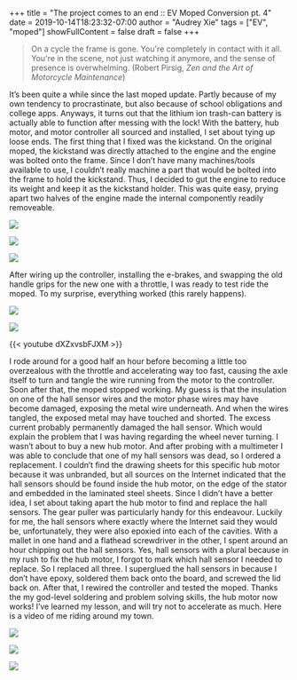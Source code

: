 +++
title = "The project comes to an end :: EV Moped Conversion pt. 4"
date = 2019-10-14T18:23:32-07:00
author = "Audrey Xie"
tags = ["EV", "moped"]
showFullContent = false
draft = false
+++

> On a cycle the frame is gone. You're completely in contact with it all. You're in the scene, not just watching it anymore, and the sense of presence is overwhelming. (Robert Pirsig, *Zen and the Art of Motorcycle Maintenance*)

<!--more-->

It’s been quite a while since the last moped update. Partly because of my own tendency to procrastinate, but also because of school obligations and college apps. Anyways, it turns out that the lithium ion trash-can battery is actually able to function after messing with the lock! With the battery, hub motor, and motor controller all sourced and installed, I set about tying up loose ends. The first thing that I fixed was the kickstand. On the original moped, the kickstand was directly attached to the engine and the engine was bolted onto the frame. Since I don’t have many machines/tools available to use, I couldn’t really machine a part that would be bolted into the frame to hold the kickstand. Thus, I decided to gut the engine to reduce its weight and keep it as the kickstand holder. This was quite easy, prying apart two halves of the engine made the internal componently readily removeable. 

![](/images/moped/IMG_3556.jpg)

![](/images/moped/IMG_3571.jpg)

![](/images/moped/IMG_3574.jpg)

After wiring up the controller, installing the e-brakes, and swapping the old handle grips for the new one with a throttle, I was ready to test ride the moped. To my surprise, everything worked (this rarely happens). 

![](/images/moped/IMG_3672.jpg)

![](/images/moped/IMG_3671.jpg)

{{< youtube dXZxvsbFJXM >}}

I rode around for a good half an hour before becoming a little too overzealous with the throttle and accelerating way too fast, causing the axle itself to turn and tangle the wire running from the motor to the controller. Soon after that, the moped stopped working. My guess is that the insulation on one of the hall sensor wires and the motor phase wires may have become damaged, exposing the metal wire underneath. And when the wires tangled, the exposed metal may have touched and shorted. The excess current probably permanently damaged the hall sensor. Which would explain the problem that I was having regarding the wheel never turning. I wasn’t about to buy a new hub motor. And after probing with a multimeter I was able to conclude that one of my hall sensors was dead, so I ordered a replacement. I couldn’t find the drawing sheets for this specific hub motor because it was unbranded, but all sources on the Internet indicated that the hall sensors should be found inside the hub motor, on the edge of the stator and embedded in the laminated steel sheets. Since I didn’t have a better idea, I set about taking apart the hub motor to find and replace the hall sensors. The gear puller was particularly handy for this endeavour. Luckily for me, the hall sensors where exactly where the Internet said they would be, unfortunately, they were also epoxied into each of the cavities. With a mallet in one hand and a flathead screwdriver in the other, I spent around an hour chipping out the hall sensors. Yes, hall sensors with a plural because in my rush to fix the hub motor, I forgot to mark which hall sensor I needed to replace. So I replaced all three. I superglued the hall sensors in because I don’t have epoxy, soldered them back onto the board, and screwed the lid back on. After that, I rewired the controller and tested the moped. Thanks the my god-level soldering and problem solving skills, the hub motor now works! I’ve learned my lesson, and will try not to accelerate as much. Here is a video of me riding around my town.

![](/images/moped/IMG_3674.jpg)

![](/images/moped/IMG_3687.jpg)

![](/images/moped/IMG_3675.jpg)
